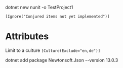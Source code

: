 dotnet new nunit -o TestProject1


    [Ignore("Conjured items not yet implemented")]


# Attributes

Limit to a culture
`[Culture(Exclude="en,de")]`


dotnet add package Newtonsoft.Json --version 13.0.3
